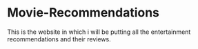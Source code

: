 # Movie-Recommendations
This is the website in which i will be putting all the entertainment recommendations and their reviews.
